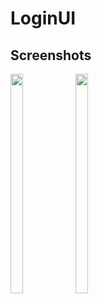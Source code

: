 # LoginUI
## Screenshots
<img src="https://user-images.githubusercontent.com/67891339/148363932-d25d85f5-b9d0-41f9-a119-7b7a9e5f37dd.jpg" align=left width=20% height=30%>
<img src="https://user-images.githubusercontent.com/67891339/148363103-0a2f7310-5a34-4940-b5a8-ee2dae72c2fc.jpg" align=left width=20% height=30%>
